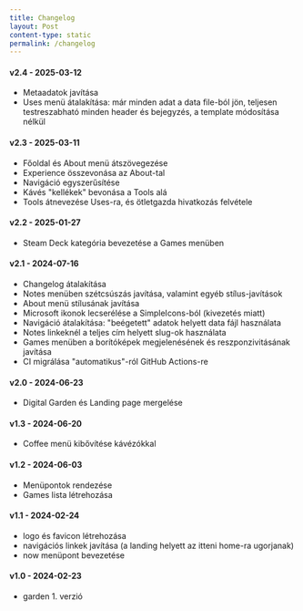 ```yaml
---
title: Changelog
layout: Post
content-type: static
permalink: /changelog
---
```


#### v2.4 - 2025-03-12

- Metaadatok javítása
- Uses menü átalakítása: már minden adat a data file-ból jön, 
teljesen testreszabható minden header és bejegyzés, a template módosítása nélkül

#### v2.3 - 2025-03-11

- Főoldal és About menü átszövegezése
- Experience összevonása az About-tal
- Navigáció egyszerűsítése
- Kávés "kellékek" bevonása a Tools alá
- Tools átnevezése Uses-ra, és ötletgazda hivatkozás felvétele


#### v2.2 - 2025-01-27

- Steam Deck kategória bevezetése a Games menüben

#### v2.1 - 2024-07-16
- Changelog átalakítása
- Notes menüben szétcsúszás javítása, valamint egyéb stílus-javítások
- About menü stílusának javítása
- Microsoft ikonok lecserélése a SimpleIcons-ból (kivezetés miatt)
- Navigáció átalakítása: "beégetett" adatok helyett data fájl használata
- Notes linkeknél a teljes cím helyett slug-ok használata
- Games menüben a borítóképek megjelenésének és reszponzivitásának javítása
- CI migrálása "automatikus"-ról GitHub Actions-re
  
#### v2.0 - 2024-06-23 
- Digital Garden és Landing page mergelése

#### v1.3 - 2024-06-20 
- Coffee menü kibővítése kávézókkal

#### v1.2 - 2024-06-03 
- Menüpontok rendezése
- Games lista létrehozása

#### v1.1 - 2024-02-24
- logo és favicon létrehozása
- navigációs linkek javítása (a landing helyett az itteni home-ra ugorjanak)
- now menüpont bevezetése

#### v1.0 - 2024-02-23
-  garden 1. verzió
